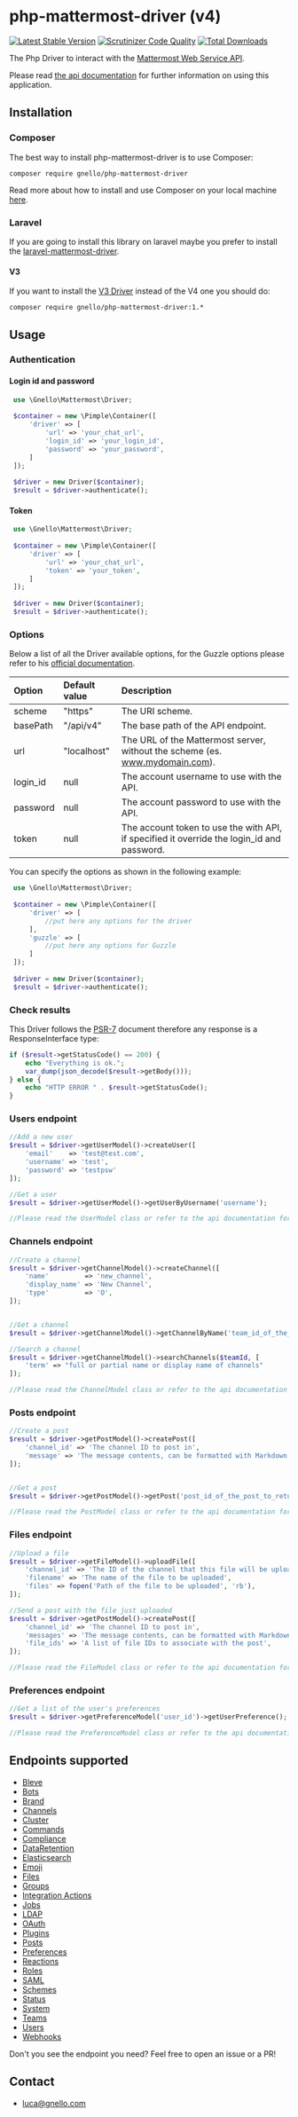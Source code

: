 # php-mattermost-driver (v4)

[![Latest Stable Version][7]][8] [![Scrutinizer Code Quality][5]][6] [![Total Downloads][11]][12]

The Php Driver to interact with the [Mattermost Web Service API][4].  

Please read [the api documentation][1] for further information on using this application.

## Installation
### Composer
The best way to install php-mattermost-driver is to use Composer:

```
composer require gnello/php-mattermost-driver
```

Read more about how to install and use Composer on your local machine [here][3].

### Laravel
If you are going to install this library on laravel maybe you prefer to install the [laravel-mattermost-driver][10].

#### V3
If you want to install the [V3 Driver][9] instead of the V4 one you should do:

```
composer require gnello/php-mattermost-driver:1.*
```

## Usage
### Authentication

#### Login id and password
```php
 use \Gnello\Mattermost\Driver;
 
 $container = new \Pimple\Container([
     'driver' => [
         'url' => 'your_chat_url',
         'login_id' => 'your_login_id',
         'password' => 'your_password',
     ]
 ]);
 
 $driver = new Driver($container);
 $result = $driver->authenticate();
 ```

#### Token
```php
 use \Gnello\Mattermost\Driver;
 
 $container = new \Pimple\Container([
     'driver' => [
         'url' => 'your_chat_url',
         'token' => 'your_token',
     ]
 ]);
 
 $driver = new Driver($container);
 $result = $driver->authenticate();
 ```

### Options
Below a list of all the Driver available options, for the Guzzle options
please refer to his [official documentation][13].

| Option   | Default value | Description                                                                                |
|:---------|:--------------|:-------------------------------------------------------------------------------------------|
| scheme   | "https"       | The URI scheme.                                                                            |
| basePath | "/api/v4"     | The base path of the API endpoint.                                                         |
| url      | "localhost"   | The URL of the Mattermost server, without the scheme (es. www.mydomain.com).               |
| login_id | null          | The account username to use with the API.                                                  |
| password | null          | The account password to use with the API.                                                  |
| token    | null          | The account token to use the with API, if specified it override the login_id and password. |

You can specify the options as shown in the following example:
```php
 use \Gnello\Mattermost\Driver;
 
 $container = new \Pimple\Container([
     'driver' => [
         //put here any options for the driver
     ],
     'guzzle' => [
         //put here any options for Guzzle
     ]
 ]);
 
 $driver = new Driver($container);
 $result = $driver->authenticate();
 ```

### Check results
This Driver follows the [PSR-7][2] document therefore any response is a ResponseInterface type:

```php
if ($result->getStatusCode() == 200) {
    echo "Everything is ok.";
    var_dump(json_decode($result->getBody()));
} else {
    echo "HTTP ERROR " . $result->getStatusCode();
}

```
### Users endpoint
```php
//Add a new user
$result = $driver->getUserModel()->createUser([
    'email'    => 'test@test.com', 
    'username' => 'test', 
    'password' => 'testpsw'
]);

//Get a user
$result = $driver->getUserModel()->getUserByUsername('username');

//Please read the UserModel class or refer to the api documentation for a complete list of available methods.
```

### Channels endpoint
```php
//Create a channel
$result = $driver->getChannelModel()->createChannel([
    'name'         => 'new_channel',
    'display_name' => 'New Channel',
    'type'         => 'O',
]);


//Get a channel
$result = $driver->getChannelModel()->getChannelByName('team_id_of_the_channel_to_return', 'new_channel');

//Search a channel
$result = $driver->getChannelModel()->searchChannels($teamId, [
    'term' => "full or partial name or display name of channels"
]);

//Please read the ChannelModel class or refer to the api documentation for a complete list of available methods.
```

### Posts endpoint
```php
//Create a post
$result = $driver->getPostModel()->createPost([
    'channel_id' => 'The channel ID to post in',
    'message' => 'The message contents, can be formatted with Markdown',
]);


//Get a post
$result = $driver->getPostModel()->getPost('post_id_of_the_post_to_return');

//Please read the PostModel class or refer to the api documentation for a complete list of available methods.
```

### Files endpoint
```php
//Upload a file
$result = $driver->getFileModel()->uploadFile([
    'channel_id' => 'The ID of the channel that this file will be uploaded to',
    'filename' => 'The name of the file to be uploaded',
    'files' => fopen('Path of the file to be uploaded', 'rb'),
]);

//Send a post with the file just uploaded
$result = $driver->getPostModel()->createPost([
    'channel_id' => 'The channel ID to post in',
    'messages' => 'The message contents, can be formatted with Markdown',
    'file_ids' => 'A list of file IDs to associate with the post',
]);

//Please read the FileModel class or refer to the api documentation for a complete list of available methods.
```

### Preferences endpoint
```php
//Get a list of the user's preferences
$result = $driver->getPreferenceModel('user_id')->getUserPreference();

//Please read the PreferenceModel class or refer to the api documentation for a complete list of available methods.
```

## Endpoints supported  

- [Bleve](https://api.mattermost.com/#tag/bleve)
- [Bots](https://api.mattermost.com/#tag/bots)
- [Brand](https://api.mattermost.com/#tag/brand)
- [Channels](https://api.mattermost.com/#tag/channels)
- [Cluster](https://api.mattermost.com/#tag/cluster)
- [Commands](https://api.mattermost.com/#tag/commands)
- [Compliance](https://api.mattermost.com/#tag/compliance)
- [DataRetention](https://api.mattermost.com/#tag/dataretention)
- [Elasticsearch](https://api.mattermost.com/#tag/elasticsearch)
- [Emoji](https://api.mattermost.com/#tag/emoji)
- [Files](https://api.mattermost.com/#tag/files)
- [Groups](https://api.mattermost.com/#tag/groups)
- [Integration Actions](https://api.mattermost.com/#tag/integration_actions)
- [Jobs](https://api.mattermost.com/#tag/jobs)
- [LDAP](https://api.mattermost.com/#tag/LDAP)
- [OAuth](https://api.mattermost.com/#tag/OAuth)
- [Plugins](https://api.mattermost.com/#tag/plugins)
- [Posts](https://api.mattermost.com/#tag/posts)
- [Preferences](https://api.mattermost.com/#tag/preferences)
- [Reactions](https://api.mattermost.com/#tag/reactions)
- [Roles](https://api.mattermost.com/#tag/roles)
- [SAML](https://api.mattermost.com/#tag/SAML)
- [Schemes](https://api.mattermost.com/#tag/schemes)
- [Status](https://api.mattermost.com/#tag/status)
- [System](https://api.mattermost.com/#tag/system)
- [Teams](https://api.mattermost.com/#tag/teams)
- [Users](https://api.mattermost.com/#tag/users)
- [Webhooks](https://api.mattermost.com/#tag/webhooks)

Don't you see the endpoint you need? Feel free to open an issue or a PR!

## Contact
- luca@gnello.com

[1]: https://api.mattermost.com/
[2]: http://www.php-fig.org/psr/psr-7/
[3]: https://getcomposer.org/doc/00-intro.md#installation-linux-unix-osx
[4]: https://about.mattermost.com/
[5]: https://scrutinizer-ci.com/g/gnello/php-mattermost-driver/badges/quality-score.png?b=master
[6]: https://scrutinizer-ci.com/g/gnello/php-mattermost-driver/?branch=master
[7]: https://poser.pugx.org/gnello/php-mattermost-driver/v/stable
[8]: https://packagist.org/packages/gnello/php-mattermost-driver
[9]: https://github.com/gnello/php-mattermost-driver/tree/v1.3.0
[10]: https://github.com/gnello/laravel-mattermost-driver
[11]: https://poser.pugx.org/gnello/php-mattermost-driver/downloads
[12]: https://packagist.org/packages/gnello/php-mattermost-driver
[13]: https://docs.guzzlephp.org/en/stable/request-options.html
